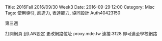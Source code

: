 Title: 2016Fall 2016/09/30 Week3
Date: 2016-09-29 12:00
Category: Misc
Tags: 使用導引, 創造力, 表達能力, 協同設計
Auth40423150


第三週

打開網頁
到LAN設定
更改網路位址
proxy.mde.tw 連接:3128
即可連至學校網路